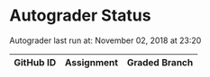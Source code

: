 # Autograder Status
Autograder last run at: November 02, 2018 at 23:20

| GitHub ID | Assignment | Graded Branch |
|-----------|------------|---------------|
